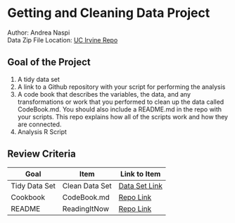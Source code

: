 # Getting and Cleaning Data Project
Author: Andrea Naspi <br />
Data Zip File Location: [UC Irvine Repo](https://d396qusza40orc.cloudfront.net/getdata%2Fprojectfiles%2FUCI%20HAR%20Dataset.zip "Clicking will download the data")

## Goal of the Project
1. A tidy data set 
2. A link to a Github repository with your script for performing the analysis 
3. A code book that describes the variables, the data, and any transformations or work that you performed to clean up the data called CodeBook.md. You should also include a README.md in the repo with your scripts. This repo explains how all of the scripts work and how they are connected.
4. Analysis R Script

## Review Criteria

Goal | Item | Link to Item
--- | --- | ---
Tidy Data Set |  Clean Data Set |  [Data Set Link](https://github.com/AndreaNaspi/Project_Getting_Cleaning_Data/blob/master/tidyData.txt "tidyData.txt")
Cookbook | CodeBook.md |  [Repo Link](https://github.com/AndreaNaspi/Project_Getting_Cleaning_Data/blob/master/CodeBook.md "CodeBook.md")
README | ReadingItNow |  [Repo Link](https://github.com/AndreaNaspi/Project_Getting_Cleaning_Data/blob/master/README.md "README.md")
